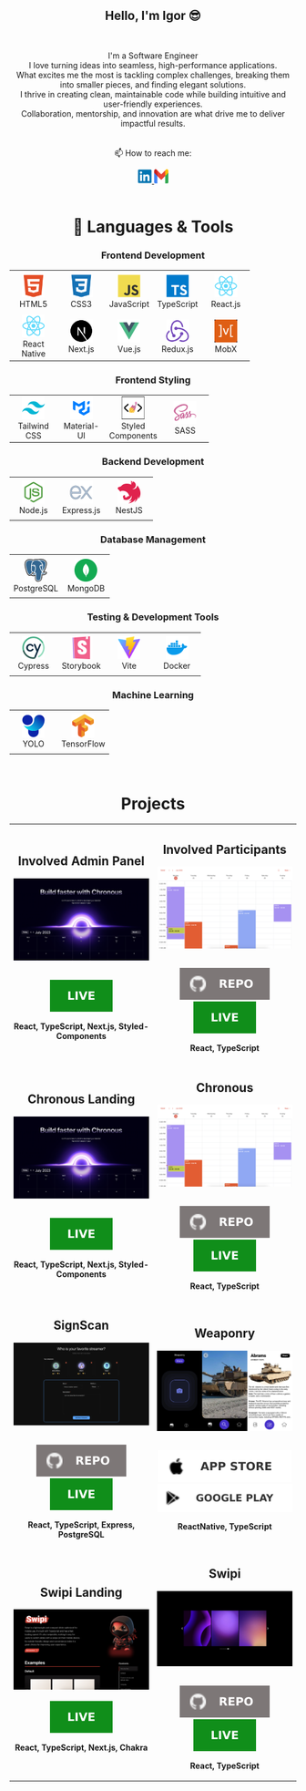 <h2 align="center">Hello, I'm Igor 😎</h2>
<br>
<p align="center">
  I'm a Software Engineer<br>
  I love turning ideas into seamless, high-performance applications. <br>
What excites me the most is tackling complex challenges,
breaking them into smaller pieces, and finding elegant solutions. <br>
I thrive in creating clean, maintainable code while building intuitive and user-friendly experiences. <br>
Collaboration, mentorship, and innovation are what drive me to deliver impactful results. <br>
 <br>
 <br>
  📫 How to reach me:
</p>

<div align='center'>
  <a href="https://www.linkedin.com/in/oleksandr-didyshen/"> 
    <img src="icons/linkedin.svg" alt="LinkedIn" height="25" width='25' />
  </a>
  <a href="mailto: didyshen.oleksandr@gmail.com"> 
    <img src="icons/gmail.svg" alt="Gmail" height="25" width='25' />
  </a>
</div>
<br>

<h1 align="center">🚀 Languages & Tools</h1>

<h3 align='center'>Frontend Development</h3>

<table align="center"> <tr> <td align="center" height="70" width="70"> <img src="icons/html5.svg" alt="HTML" width="40" height="40"/> <br/>HTML5 </td> <td align="center" height="70" width="70"> <img src="icons/css3.svg" alt="CSS3" width="40" height="40"/> <br/>CSS3 </td> <td align="center" height="70" width="70"> <img src="icons/javascript.svg" alt="JavaScript" width="40" height="40"/> <br/>JavaScript </td> <td align="center" height="70" width="70"> <img src="icons/typescript.svg" alt="TypeScript" width="40" height="40"/> <br/>TypeScript </td> <td align="center" height="70" width="70"> <img src="icons/react.svg" alt="React" width="40" height="40"/> <br/>React.js </td> </tr> <tr> <td align="center" height="70" width="70"> <img src="icons/react.svg" alt="React Native" width="40" height="40"/> <br/>React Native </td> <td align="center" height="70" width="70"> <img src="icons/next.svg" alt="Next.js" width="40" height="40"/> <br/>Next.js </td> <td align="center" height="70" width="70"> <img src="icons/vue.svg" alt="Vue.js" width="40" height="40"/> <br/>Vue.js </td> <td align="center" height="70" width="70"> <img src="icons/redux.svg" alt="Redux" width="40" height="40"/> <br/>Redux.js </td> <td align="center" height="70" width="70"> <img src="icons/mobx.svg" alt="MobX" width="40" height="40"/> <br/>MobX </td> </tr> </table>

<h3 align='center'>Frontend Styling</h3>

<table align="center"> <tr> <td align="center" height="70" width="70"> <img src="icons/tailwind.svg" alt="Tailwind CSS" width="40" height="40"/> <br/>Tailwind CSS </td> <td align="center" height="70" width="70"> <img src="icons/material-ui.svg" alt="Material-UI" width="40" height="40"/> <br/>Material-UI </td> <td align="center" height="70" width="70"> <img src="icons/styled-components.svg" alt="Styled Components" width="40" height="40"/> <br/>Styled Components </td> <td align="center" height="70" width="70"> <img src="icons/sass.svg" alt="SASS" width="40" height="40"/> <br/>SASS </td> </tr> </table>


<h3 align='center'>Backend Development</h3>

<table align="center"> <tr> <td align="center" height="70" width="70"> <img src="icons/nodejs.svg" alt="Node.js" width="40" height="40"/> <br/>Node.js </td> <td align="center" height="70" width="70"> <img src="icons/express.svg" alt="Express.js" width="40" height="40"/> <br/>Express.js </td> <td align="center" height="70" width="70"> <img src="icons/nestjs.svg" alt="NestJS" width="40" height="40"/> <br/>NestJS </td> </tr> </table>

<h3 align='center'>Database Management</h3>

<table align="center"> <tr> <td align="center" height="70" width="70"> <img src="icons/postgresql.svg" alt="PostgreSQL" width="40" height="40"/> <br/>PostgreSQL </td> <td align="center" height="70" width="70"> <img src="icons/mongodb.svg" alt="MongoDB" width="40" height="40"/> <br/>MongoDB </td> </tr> </table>

<h3 align='center'>Testing & Development Tools</h3>

<table align="center"> <tr> <td align="center" height="70" width="70"> <img src="icons/cypress.svg" alt="Cypress" width="40" height="40"/> <br/>Cypress </td> <td align="center" height="70" width="70"> <img src="icons/storybook.svg" alt="Storybook" width="40" height="40"/> <br/>Storybook </td> <td align="center" height="70" width="70"> <img src="icons/vite.svg" alt="Vite" width="40" height="40"/> <br/>Vite </td> <td align="center" height="70" width="70"> <img src="icons/docker.svg" alt="Docker" width="40" height="40"/> <br/>Docker </td> </tr> </table>

<h3 align='center'>Machine Learning</h3>

<table align="center"> <tr> <td align="center" height="70" width="70"> <img src="icons/yolo.svg" alt="YOLO" width="40" height="40"/> <br/>YOLO </td> <td align="center" height="70" width="70"> <img src="icons/tensorflow.svg" alt="TensorFlow" width="40" height="40"/> <br/>TensorFlow </td> </tr> </table>

<br>

<h1 align="center">Projects</h1>

<table>
  <tr>
    <td width='50%'>
      <h2 align='center'>Involved Admin Panel</h2>
      <div align='center'>  
        <a href='https://chronous.midstem.net'>
          <img src='img/chronous-landing.png' alt='Chronous'/>
        </a>
        <br>
        <br>
        <p>
          <a href='https://chronous.midstem.net'>
            <img src='icons/live.svg'/>
          </a>
        </p>
        <p><strong>React, TypeScript, Next.js, Styled-Components</strong></p>
      </div>
    </td>
    <td width='50%'>
      <h2 align='center'>Involved Participants</h2>
      <div align='center'>  
        <a href='https://chronous.midstem.net/default-chronous/'>
          <img src='img/chronous.png' alt='Chronous'/>
        </a>
        <br>
        <br>
        <p>
          <a href='https://github.com/midstem/chronous'>
            <img src="icons/repo.svg"/>
          </a>
          <a href='https://chronous.midstem.net/default-chronous/'>
            <img src='icons/live.svg'/>
          </a>
        </p>
        <p><strong>React, TypeScript</strong></p>
      </div>
    </td>
  </tr>
  <tr>
    <td width='50%'>
      <h2 align='center'>Chronous Landing</h2>
      <div align='center'>  
        <a href='https://chronous.midstem.net'>
          <img src='img/chronous-landing.png' alt='Chronous'/>
        </a>
        <br>
        <br>
        <p>
          <a href='https://chronous.midstem.net'>
            <img src='icons/live.svg'/>
          </a>
        </p>
        <p><strong>React, TypeScript, Next.js, Styled-Components</strong></p>
      </div>
    </td>
    <td width='50%'>
      <h2 align='center'>Chronous</h2>
      <div align='center'>  
        <a href='https://chronous.midstem.net/default-chronous/'>
          <img src='img/chronous.png' alt='Chronous'/>
        </a>
        <br>
        <br>
        <p>
          <a href='https://github.com/midstem/chronous'>
            <img src="icons/repo.svg"/>
          </a>
          <a href='https://chronous.midstem.net/default-chronous/'>
            <img src='icons/live.svg'/>
          </a>
        </p>
        <p><strong>React, TypeScript</strong></p>
      </div>
    </td>
  </tr>
  <tr>
    <td width='50%'>
      <h2 align='center'>SignScan</h2>
      <div align='center'>  
        <a href='https://alex-dishen.github.io/streamers/'>
          <img src='img/streamers.png' alt='Streamers'/>
        </a>
        <br>
        <br>
        <p>
          <a href='https://github.com/alex-dishen/streamers'>
            <img src="icons/repo.svg"/>
          </a>
            <a href='https://alex-dishen.github.io/streamers/'>
            <img src='icons/live.svg'/>
          </a>
        </p>
        <p><strong>React, TypeScript, Express, PostgreSQL</strong></p>
      </div>
    </td>
    <td width='50%'>
      <h2 align='center'>Weaponry</h2>
      <div align='center'>  
        <img src='img/weaponry.png' alt='Weapnry picture' />
        <br>
        <br>
        <p>
          <a href='https://apps.apple.com/app/weaponry/id6446477481'>
            <img src="icons/apple.svg"/>
          </a>
          <a href='https://play.google.com/store/apps/details?id=com.domdev.weaponry'>
            <img src='icons/google_play.svg'/>
          </a>
        </p>
        <p><strong>ReactNative, TypeScript</strong></p>
      </div>
    </td>
  </tr>
  <tr>
    <td width='50%'>
      <h2 align='center'>Swipi Landing</h2>
      <div align='center'>  
        <a href='https://swipi.midstem.net'>
          <img src='img/swipi-landing.png' alt='Swipi landing project'/>
        </a>
        <br>
        <br>
        <a href='https://swipi.midstem.net'>
          <img src='icons/live.svg'/>
        </a>
        <p><strong>React, TypeScript, Next.js, Chakra</strong></p>
      </div>
    </td>
   <td width='50%'>
      <h2 align='center'>Swipi</h2>
      <div align='center'>  
        <a href='https://swipi.midstem.net'>
          <img src='img/slider.png' alt='Swipi project'/>
        </a>
        <br>
        <br>
        <p>
          <a href='https://github.com/midstem/swipi'>
            <img src="icons/repo.svg"/>
          </a>
          <a href='https://swipi.midstem.net'>
            <img src='icons/live.svg'/>
          </a>
        </p>
        <p><strong>React, TypeScript</strong></p>
      </div>
    </td>
  </tr>
</table>
